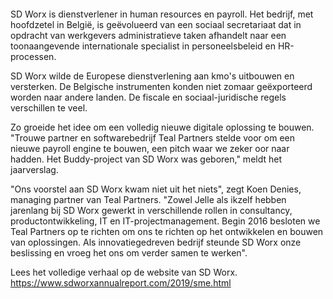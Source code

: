 <!-- title: Teal Partners in jaarverslag SD Worx -->
<!-- author: Koen Denies -->
<!-- date: 2020-05-28 -->
<!-- img: /assets/img/blogimages/smeDigitalHeader.jpg -->


<p class="page__image">
      <img src="/assets/img/blogimages/smeDigitalHeader.jpg" alt="">
</p>


SD Worx is dienstverlener in human resources en payroll. Het bedrijf, met hoofdzetel in België, is geëvolueerd van een sociaal secretariaat dat in opdracht van werkgevers administratieve taken afhandelt naar een toonaangevende internationale specialist in personeelsbeleid en HR-processen.

SD Worx wilde de Europese dienstverlening aan kmo's uitbouwen en versterken. De Belgische instrumenten konden niet zomaar geëxporteerd worden naar andere landen. De fiscale en sociaal-juridische regels verschillen te veel. 

Zo groeide het idee om een volledig nieuwe digitale oplossing te bouwen. "Trouwe partner en softwarebedrijf Teal Partners stelde voor om een nieuwe payroll engine te bouwen, een pitch waar we zeker oor naar hadden. Het Buddy-project van SD Worx was geboren," meldt het jaarverslag. 

"Ons voorstel aan SD Worx kwam niet uit het niets", zegt Koen Denies, managing partner van Teal Partners. "Zowel Jelle als ikzelf hebben jarenlang bij SD Worx gewerkt in verschillende rollen in consultancy, productontwikkeling, IT en IT-projectmanagement. Begin 2016 besloten we Teal Partners op te richten om ons te richten op het ontwikkelen en bouwen van oplossingen. Als innovatiegedreven bedrijf steunde SD Worx onze beslissing en vroeg het ons om verder samen te werken".



Lees het volledige verhaal op de website van SD Worx.
<https://www.sdworxannualreport.com/2019/sme.html>